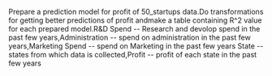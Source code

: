 Prepare a prediction model for profit of 50_startups data.Do transformations for getting better predictions of profit andmake a table containing R^2 value for each prepared model.R&D Spend -- Research and devolop spend in the past few years,Administration -- spend on administration in the past few years,Marketing Spend -- spend on Marketing in the past few years State -- states from which data is collected,Profit  -- profit of each state in the past few years
